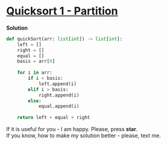 # [Quicksort 1 - Partition](https://www.hackerrank.com/challenges/quicksort1)

**Solution**
```python
def quickSort(arr: list[int]) -> list[int]:
    left = []
    right = []
    equal = []
    basis = arr[0]
    
    for i in arr:
        if i < basis:
            left.append(i)
        elif i > basis:
            right.append(i)
        else:
            equal.append(i)
            
    return left + equal + right
```

If it is useful for you - I am happy. Please, press **star**.  
If you know, how to make my solution better - please, text me.
